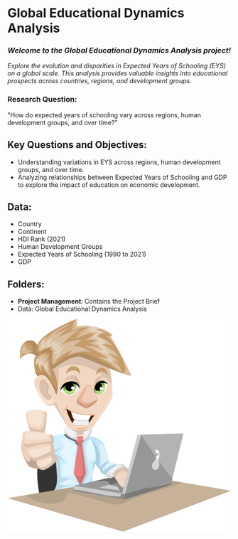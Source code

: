 # **Global Educational Dynamics Analysis**

### ***Welcome to the Global Educational Dynamics Analysis project!***

*Explore the evolution and disparities in Expected Years of Schooling (EYS) on a global scale. 
This analysis provides valuable insights into educational prospects across countries, regions, and development groups.*

### **Research Question:**
"How do expected years of schooling vary across regions, human development groups, and over time?"

## Key Questions and Objectives:
- Understanding variations in EYS across regions, human development groups, and over time.
- Analyzing relationships between Expected Years of Schooling and GDP to explore the impact of education on economic development.

## Data:
- Country
- Continent
- HDI Rank (2021)
- Human Development Groups
- Expected Years of Schooling (1990 to 2021)
- GDP
  
## Folders:
- **Project Management**: Contains the Project Brief
- Data: Global Educational Dynamics Analysis

![image](image.png)
